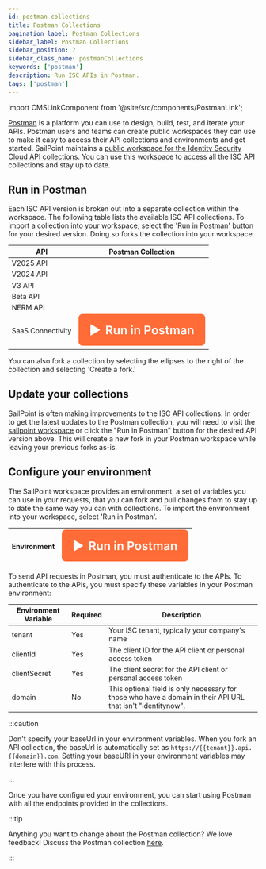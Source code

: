 ```yaml
---
id: postman-collections
title: Postman Collections
pagination_label: Postman Collections
sidebar_label: Postman Collections
sidebar_position: 7
sidebar_class_name: postmanCollections
keywords: ['postman']
description: Run ISC APIs in Postman.
tags: ['postman']
---
```


import CMSLinkComponent from '@site/src/components/PostmanLink';

[Postman](https://www.postman.com/) is a platform you can use to design, build, test, and iterate your APIs. Postman users and teams can create public workspaces they can use to make it easy to access their API collections and environments and get started. SailPoint maintains a [public workspace for the Identity Security Cloud API collections](https://www.postman.com/sailpoint/workspace/identitynow). You can use this workspace to access all the ISC API collections and stay up to date.

## Run in Postman

Each ISC API version is broken out into a separate collection within the workspace. The following table lists the available ISC API collections. To import a collection into your workspace, select the 'Run in Postman' button for your desired version. Doing so forks the collection into your workspace.

| API | Postman Collection |
| --- | --- |
| V2025 API | <CMSLinkComponent source="v2025CollectionUrl"></CMSLinkComponent> |
| V2024 API | <CMSLinkComponent source="v2024CollectionUrl"></CMSLinkComponent> |
| V3 API | <CMSLinkComponent source="v3CollectionUrl"></CMSLinkComponent> |
| Beta API | <CMSLinkComponent source="betaCollectionUrl"></CMSLinkComponent> |
| NERM API | <CMSLinkComponent source="nermCollectionUrl"></CMSLinkComponent> |
| SaaS Connectivity | [![Run in Postman](./img/button.svg)](https://god.gw.postman.com/run-collection/23226990-a0b5c429-d8dd-4fe2-a4a2-eb7ff85322ef?action=collection%2Ffork&collection-url=entityId%3D23226990-a0b5c429-d8dd-4fe2-a4a2-eb7ff85322ef%26entityType%3Dcollection%26workspaceId%3D80af54be-a333-4712-af5e-41aa9eccbdd0) |

You can also fork a collection by selecting the ellipses to the right of the collection and selecting 'Create a fork.'

## Update your collections

SailPoint is often making improvements to the ISC API collections. In order to get the latest updates to the Postman collection, you will need to visit the [sailpoint workspace](https://www.postman.com/sailpoint/workspace/identitynow) or click the "Run in Postman" button for the desired API version above. This will create a new fork in your Postman workspace while leaving your previous forks as-is.

## Configure your environment

The SailPoint workspace provides an environment, a set of variables you can use in your requests, that you can fork and pull changes from to stay up to date the same way you can with collections. To import the environment into your workspace, select 'Run in Postman'.

| Environment | [![Run in Postman](./img/button.svg)](https://www.postman.com/sailpoint/workspace/identitynow/environment/23226990-ed571d4f-37a3-4a2c-9105-5d8d8cce1d20/fork) |
| --- | --- |

To send API requests in Postman, you must authenticate to the APIs. To authenticate to the APIs, you must specify these variables in your Postman environment:

| Environment Variable | Required | Description |
| --- | --- | --- |
| tenant | Yes | Your ISC tenant, typically your company's name |
| clientId | Yes | The client ID for the API client or personal access token |
| clientSecret | Yes | The client secret for the API client or personal access token |
| domain | No | This optional field is only necessary for those who have a domain in their API URL that isn't "identitynow". |

:::caution

Don't specify your baseUrl in your environment variables. When you fork an API collection, the baseUrl is automatically set as `https://{{tenant}}.api.{{domain}}.com`. Setting your baseURl in your environment variables may interfere with this process.

:::

Once you have configured your environment, you can start using Postman with all the endpoints provided in the collections.

:::tip

Anything you want to change about the Postman collection? We love feedback! Discuss the Postman collection [here](https://developer.sailpoint.com/discuss/t/official-identitynow-postman-workspace/6153).

:::
